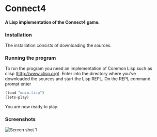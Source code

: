 # Connect4
#### A Lisp implementation of the Connect4 game.

### Installation

The installation consists of downloading the sources.

### Running the program

To run the program you need an implementation of Common Lisp such as clisp (http://www.clisp.org).
Enter into the directory where you've downloaded the sources and start the Lisp REPL. 
On the REPL command prompt enter

```bash
(load "main.lisp")
(lets-play)
```
You are now ready to play.

### Screenshots

![Screen shot 1](https://raw.github.com/frechmatz/connect4/master/doc/computerwon.png?raw=true)


